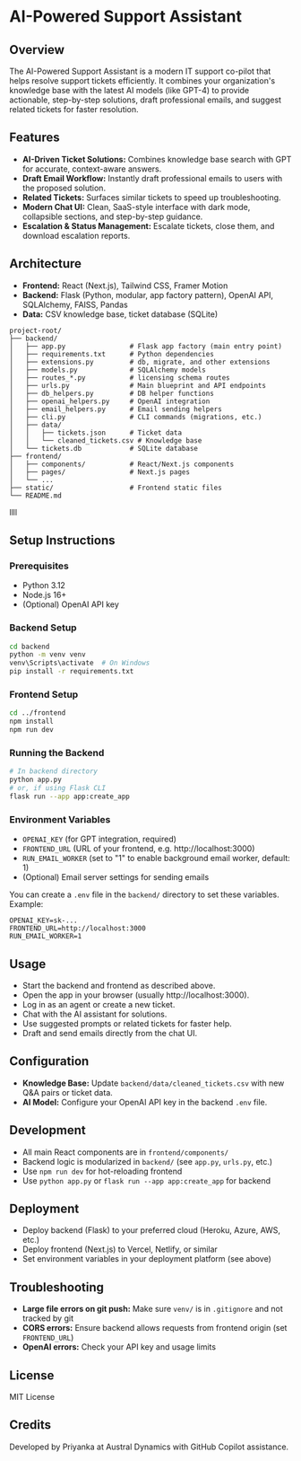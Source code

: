
# AI-Powered Support Assistant

## Overview

The AI-Powered Support Assistant is a modern IT support co-pilot that helps resolve support tickets efficiently. It combines your organization's knowledge base with the latest AI models (like GPT-4) to provide actionable, step-by-step solutions, draft professional emails, and suggest related tickets for faster resolution.

## Features
- **AI-Driven Ticket Solutions:** Combines knowledge base search with GPT for accurate, context-aware answers.
- **Draft Email Workflow:** Instantly draft professional emails to users with the proposed solution.
- **Related Tickets:** Surfaces similar tickets to speed up troubleshooting.
- **Modern Chat UI:** Clean, SaaS-style interface with dark mode, collapsible sections, and step-by-step guidance.
- **Escalation & Status Management:** Escalate tickets, close them, and download escalation reports.


## Architecture
- **Frontend:** React (Next.js), Tailwind CSS, Framer Motion
- **Backend:** Flask (Python, modular, app factory pattern), OpenAI API, SQLAlchemy, FAISS, Pandas
- **Data:** CSV knowledge base, ticket database (SQLite)

```
project-root/
├── backend/
│   ├── app.py                # Flask app factory (main entry point)
│   ├── requirements.txt      # Python dependencies
│   ├── extensions.py         # db, migrate, and other extensions
│   ├── models.py             # SQLAlchemy models
│   ├── routes_*.py           # licensing schema routes
│   ├── urls.py               # Main blueprint and API endpoints
│   ├── db_helpers.py         # DB helper functions
│   ├── openai_helpers.py     # OpenAI integration
│   ├── email_helpers.py      # Email sending helpers
│   ├── cli.py                # CLI commands (migrations, etc.)
│   ├── data/
│   │   ├── tickets.json      # Ticket data
│   │   └── cleaned_tickets.csv # Knowledge base
│   └── tickets.db            # SQLite database
├── frontend/
│   ├── components/           # React/Next.js components
│   ├── pages/                # Next.js pages
│   └── ...
├── static/                   # Frontend static files
└── README.md
```
llll

## Setup Instructions

### Prerequisites
- Python 3.12
- Node.js 16+
- (Optional) OpenAI API key


### Backend Setup
```bash
cd backend
python -m venv venv
venv\Scripts\activate  # On Windows
pip install -r requirements.txt
```


### Frontend Setup
```bash
cd ../frontend
npm install
npm run dev
```


### Running the Backend
```bash
# In backend directory
python app.py
# or, if using Flask CLI
flask run --app app:create_app
```


### Environment Variables
- `OPENAI_KEY` (for GPT integration, required)
- `FRONTEND_URL` (URL of your frontend, e.g. http://localhost:3000)
- `RUN_EMAIL_WORKER` (set to "1" to enable background email worker, default: 1)
- (Optional) Email server settings for sending emails

You can create a `.env` file in the `backend/` directory to set these variables. Example:

```
OPENAI_KEY=sk-...
FRONTEND_URL=http://localhost:3000
RUN_EMAIL_WORKER=1
```


## Usage
- Start the backend and frontend as described above.
- Open the app in your browser (usually http://localhost:3000).
- Log in as an agent or create a new ticket.
- Chat with the AI assistant for solutions.
- Use suggested prompts or related tickets for faster help.
- Draft and send emails directly from the chat UI.


## Configuration
- **Knowledge Base:** Update `backend/data/cleaned_tickets.csv` with new Q&A pairs or ticket data.
- **AI Model:** Configure your OpenAI API key in the backend `.env` file.


## Development
- All main React components are in `frontend/components/`
- Backend logic is modularized in `backend/` (see `app.py`, `urls.py`, etc.)
- Use `npm run dev` for hot-reloading frontend
- Use `python app.py` or `flask run --app app:create_app` for backend


## Deployment
- Deploy backend (Flask) to your preferred cloud (Heroku, Azure, AWS, etc.)
- Deploy frontend (Next.js) to Vercel, Netlify, or similar
- Set environment variables in your deployment platform (see above)


## Troubleshooting
- **Large file errors on git push:** Make sure `venv/` is in `.gitignore` and not tracked by git
- **CORS errors:** Ensure backend allows requests from frontend origin (set `FRONTEND_URL`)
- **OpenAI errors:** Check your API key and usage limits


## License
MIT License

## Credits
Developed by Priyanka at Austral Dynamics with GitHub Copilot assistance.

